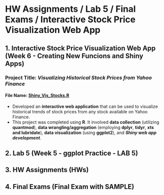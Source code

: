 # HW Assignments / Lab 5 / Final Exams / Interactive Stock Price Visualization Web App
## 1. Interactive Stock Price Visualization Web App (Week 6 - Creating New Funcions and Shiny Apps)
### Project Title: *Visualizing Historical Stock Prices from Yahoo Finance*
#### File Name: [Shiny_Vis_Stocks.R](https://github.com/JoseCanela/DSO499-Essentials-of-Business-Analytics-using-R/blob/master/Week%206%20-%20Creating%20New%20Functions%20and%20Shiny%20Apps/Shiny_Vis_Stocks.R)
* Developed an **interactive web application** that can be used to visualize historical trends of stock prices from any stock available on Yahoo Finance.
* This project was completed using **R**. It involved **data collection** (utilizing **quantmod**), **data wrangling/aggregation** (employing **dplyr**, **tidyr**, **xts and lubridate**), **data visualization** (using **ggplot2**), and ***Shiny web app development***.

## 2. Lab 5 (Week 5 - ggplot Practice - LAB 5)

## 3. HW Assignments (HWs)

## 4. Final Exams (Final Exam with SAMPLE)
